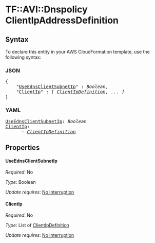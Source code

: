 # TF::AVI::Dnspolicy ClientIpAddressDefinition

## Syntax

To declare this entity in your AWS CloudFormation template, use the following syntax:

### JSON

<pre>
{
    "<a href="#useednsclientsubnetip" title="UseEdnsClientSubnetIp">UseEdnsClientSubnetIp</a>" : <i>Boolean</i>,
    "<a href="#clientip" title="ClientIp">ClientIp</a>" : <i>[ <a href="clientipdefinition.md">ClientIpDefinition</a>, ... ]</i>
}
</pre>

### YAML

<pre>
<a href="#useednsclientsubnetip" title="UseEdnsClientSubnetIp">UseEdnsClientSubnetIp</a>: <i>Boolean</i>
<a href="#clientip" title="ClientIp">ClientIp</a>: <i>
      - <a href="clientipdefinition.md">ClientIpDefinition</a></i>
</pre>

## Properties

#### UseEdnsClientSubnetIp

_Required_: No

_Type_: Boolean

_Update requires_: [No interruption](https://docs.aws.amazon.com/AWSCloudFormation/latest/UserGuide/using-cfn-updating-stacks-update-behaviors.html#update-no-interrupt)

#### ClientIp

_Required_: No

_Type_: List of <a href="clientipdefinition.md">ClientIpDefinition</a>

_Update requires_: [No interruption](https://docs.aws.amazon.com/AWSCloudFormation/latest/UserGuide/using-cfn-updating-stacks-update-behaviors.html#update-no-interrupt)

